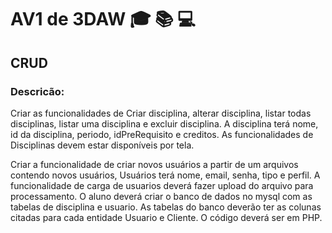 # AV1 de 3DAW  :mortar_board: :books: :computer:
## CRUD
### Descricão:
Criar as funcionalidades de Criar disciplina, alterar disciplina, listar todas disciplinas, listar uma disciplina  e excluir disciplina.
A disciplina terá nome, id da disciplina, periodo, idPreRequisito e creditos.
As funcionalidades de Disciplinas devem estar disponíveis por tela.</p>
Criar a funcionalidade de criar novos usuários a partir de um arquivos contendo novos usuários, Usuários terá nome, email, senha, tipo e perfil.
A funcionalidade de carga de usuarios deverá fazer upload do arquivo para processamento.
O aluno deverá criar o banco de dados no mysql com as tabelas de disciplina e usuario.
As tabelas do banco deverão ter as colunas citadas para cada entidade Usuario e Cliente.
O código deverá ser em PHP.
